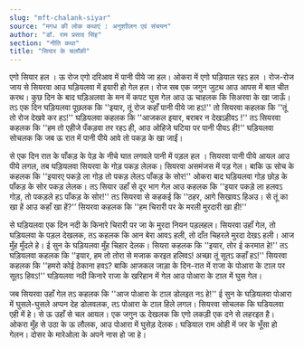 ```yaml
---
slug: "mft-chalank-siyar"
source: "मगध की लोक कथाएं : अनुशाीलन एवं संचयन"
author: "डॉ. राम प्रसाद सिंह"
section: "नीति कथा"
title: "सियार के चलाँकी"
---
```

एगो सियार हल । ऊ रोज एगो दरिआव में पानी पीये जा हल। ओकरा में एगो घड़ियाल रहऽ हल । रोज-रोज जाय से सियरवा आउ घड़ियलवा में इयारी हो गेल हल। रोज सब एक जगुन जुटथ आउ आपस में बात चीत करथ। कुछ दिन के बाद घड़िअलवा के मन में कपट घुस गेल आउ ऊ चाहलक कि सिअरवा के खा जाऊँ। तऽ एक दिन घड़ियलवा पूछलक कि ''इयार, तूं रोज कहाँ पानी पीये जा हऽ!'' तो सियरवा कहलक कि ''तूं तो रोज देखवे कर हऽ!'' घड़ियलवा कहलक कि ''आजकल इयार, बराबर न देखऽहीवऽ !'' तऽ सियरवा कहलक कि ''हम तो एहीजे पँकड़वा तर रहऽ ही, आउ ओहिजे घटिया पर पानी पीयऽ ही!'' घड़ियलवा सोचलक कि जब ऊ रात में पानी पीये आवे तो पकड़ के खा जाईं। 

से एक दिन रात के पाँकड़ के पेड़ के नीचे घात लगवले पानी में पड़ल हल । सियरवा पानी पीये आयल आउ पीये लगल, तब घड़ियलवा सियरवा के गोड़ पकड़ लेलक। सियरवा असमंजस में पड़ गेल। बाकि ऊ सोच के कहलक कि ''इयारए पकड़े ला गोड़ तो पकड़ लेलऽ पाँकड़ के सोर!'' ओकरा बाद घड़ियलवा गोड़ छोड़ के पाँकड़ के सोर पकड़ लेलक। तऽ सियार उहाँ से दूर भाग गेल आउ कहलक कि ''इयार पकड़े ला हलवऽ गोड़, तो पकड़ले हऽ पाँकड़ के सोर!'' तऽ सियरवा से कहकई कि ''ठहर, आगे सिखावऽ हिअउ। से तूं का खा हें आउ कहाँ खा हें?'’ सियरवा कहलक कि ''हम चिरारी पर के मरली मुरदारी खा ही!'' 

से घड़ियलवा एक दिन नदी के किनारे चिरारी पर जा के मुरदा नियन पड़लहल। सियरवा उहाँ गेल, तो घड़ियलवा के पड़ल देखलक, तऽ कहलक कि आन बेरा आवऽ हली, तो दाँत चिहरले मुरदा देखऽ हली। आज मुँह मुँदले हे। ई सुन के घड़ियलवा मुँह चिहार देलक। सियरा कहलक कि ''इयार, तोर ई करमात हे!'' तऽ घड़ियलवा कहलक कि ''इयार, हम तो तोरा से मजाक करइत हलिवऽ! अच्छा तूं सूतऽ कहाँ हऽ!'' सियरवा कहलक कि ''हमरो कोई ठेकाना हवऽ? बाकि आजकल जाड़ा के दिन-रात में राजा के पोआरा के टाल पर सूतऽ हिवऽ!'' घड़ियलवा नदी किनारे राजा के खरिहान में गेल आउ पोआरा के टाल में घुस गेल। 

जब सियरवा उहाँ गेल तऽ कहलक कि ''आज पोआरा के टाल डोलइत नऽ हे!'' ई सुन के घड़ियलवा पोआरा में घुसले-घुसले अप्पन देह डोलवलक, तऽ पोआरा के टाल हिले लगल। सियरवा सोचलक कि घडियलवा एही में हे। से ऊ उहाँ से चल आयल। एक जगुन ऊ देखलक कि एगो लकड़ी एक दने से लहरइत है। ओकरा मुँह से उठा के ऊ लौलक, आउ पोआरा में घुसेड़ देलक। घडियाल राम ओही में जर के भूँसा हो गेलन। दोसर के मारेओला के अपने नास हो जा हे। 
